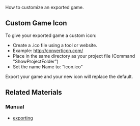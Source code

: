 How to customize an exported game.


## Custom Game Icon


To give your exported game a custom icon:

 - Create a .ico file using a tool or website. 
  - Example: http://converticon.com/
 - Place in the same directory as your project file (Command "ShowProjectFolder") 
 - Set the name Name to: "Icon.ico"

Export your game and your new icon will replace the default.

 ## Related Materials
 ### Manual
- [exporting](editorcommands/exporting.md) 

 